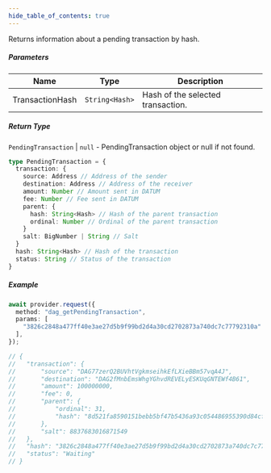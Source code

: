 ```yaml
---
hide_table_of_contents: true
---
```


<head>
  <meta
    name="description"
    content="Returns information about a pending transaction by hash."
  />
</head>

<intro-end />

Returns information about a pending transaction by hash.

##### Parameters

|       Name      |         Type          |           Description             |
| --------------- | --------------------- | --------------------------------- |
| TransactionHash |     `String<Hash>`    | Hash of the selected transaction. |


##### Return Type

`PendingTransaction` | `null` - PendingTransaction object or null if not found.

```typescript title="PendingTransaction"
type PendingTransaction = {
  transaction: {
    source: Address // Address of the sender
    destination: Address // Address of the receiver
    amount: Number // Amount sent in DATUM
    fee: Number // Fee sent in DATUM
    parent: {
      hash: String<Hash> // Hash of the parent transaction
      ordinal: Number // Ordinal of the parent transaction
    }
    salt: BigNumber | String // Salt
  }
  hash: String<Hash> // Hash of the transaction
  status: String // Status of the transaction
}
```

##### Example

```typescript title="TypeScript"
await provider.request({
  method: "dag_getPendingTransaction",
  params: [
    "3826c2848a477ff40e3ae27d5b9f99bd2d4a30cd2702873a740dc7c77792310a"
  ],
});

// {
//   "transaction": {
//       "source": "DAG77zerQ2BUVhtVgkmseihkEfLXieBBm57vqA4J",
//       "destination": "DAG2fMnbEmsWhgYGhvdREVELyESKUqGNTEWf4B61",
//       "amount": 100000000,
//       "fee": 0,
//       "parent": {
//           "ordinal": 31,
//           "hash": "8d521fa8590151bebb5bf47b5436a93c054486955390d84cf6844cdea275426a"
//       },
//       "salt": 8837683016871549
//   },
//   "hash": "3826c2848a477ff40e3ae27d5b9f99bd2d4a30cd2702873a740dc7c77792310a",
//   "status": "Waiting"
// }
```
